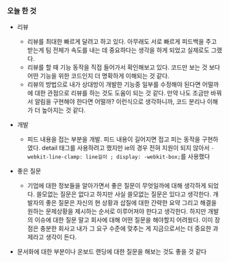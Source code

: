 ### 오늘 한 것
- 리뷰
  - 리뷰를 최대한 빠르게 달려고 하고 있다. 아무래도 서로 빠르게 피드백을 주고 받는게 팀 전체가 속도를 내는 데 중요하다는 생각을 하게 되었고 실제로도 그랬다. 
  - 리뷰를 할 때 기능 동작을 직접 들어가서 확인해보고 있다. 코드만 보는 것 보다 어떤 기능을 위한 코드인지 더 명확하게 이해되는 것 같다.
  - 리뷰의 방법으로 내가 상대방이 개발한 기능중 일부를 수정해야 된다면 어떨까에 대한 관점으로 리뷰를 하는 것도 도움이 되는 것 같다. 만약 나도 조금만 바꿔서 알림을 구현해야 한다면 어떨까? 이런식으로 생각하니까, 코드 분리나 이해가 더 높아지는 것 같다.
  
- 개발
  - 피드 내용을 접는 부분을 개발. 피드 내용이 길어지면 접고 피는 동작을 구현하였다. detail 태그를 사용하려고 했지만 ie의 경우 전혀 지원이 되지 않아서 
    `-webkit-line-clamp: line길이 ; display: -webkit-box;`를 사용했다
   
   
- 좋은 질문
  - 기업에 대한 정보들을 알아가면서 좋은 질문이 무엇일까에 대해 생각하게 되었다. 쓸모없는 질문은 없다고 하지만 사실 쓸모없는 질문은 있다고 생각한다. 개발자의 좋은 질문은 자신의 현 상황과 삽질에 대한 간략한 요약 그리고 해결을 원하는 문제상황을 제시하는 순서로 이루어져야 한다고 생각한다. 하지만 개발의 이슈에 대한 질문 말고 회사에 대해 어떤 질문을 해야할지 어려웠다. 이미 장점은 충분한 회사고 내가 그 요구 수준에 맞추는 게 지금으로서는 더 중요한 과제라고 생각이 든다.
 - 문서화에 대한 부분이나 온보드 랜딩에 대한 질문을 해보는 것도 좋을 것 같다
